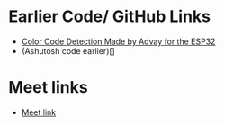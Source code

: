 # Earlier Code/ GitHub Links
+ [Color Code Detection Made by Advay for the ESP32](https://github.com/MysticVapour/ESP32-Cam-Module)
+ (Ashutosh code earlier)[]

# Meet links
+ [Meet link](https://meet.google.com/vqd-osto-kvg)

